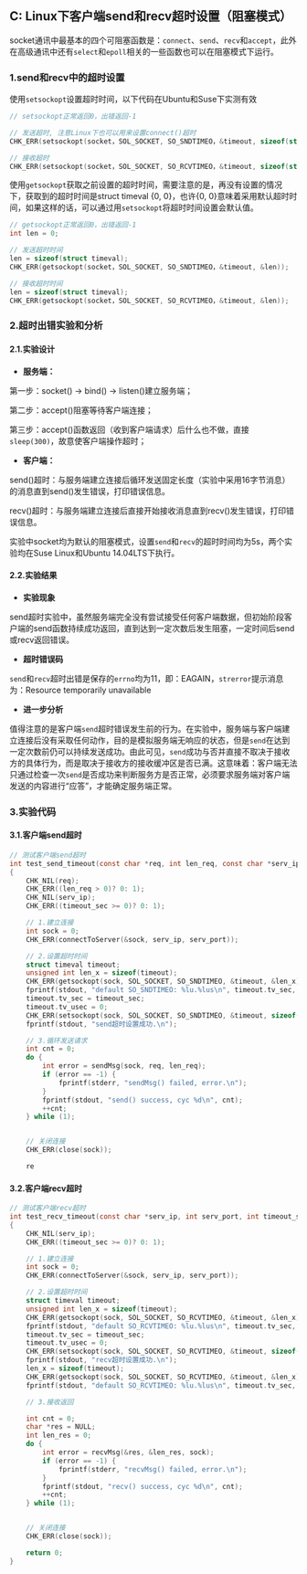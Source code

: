 ## C: Linux下客户端send和recv超时设置（阻塞模式）

socket通讯中最基本的四个可阻塞函数是：`connect`、`send`、`recv`和`accept`，此外在高级通讯中还有`select`和`epoll`相关的一些函数也可以在阻塞模式下运行。

### 1.send和recv中的超时设置

使用`setsockopt`设置超时时间，以下代码在Ubuntu和Suse下实测有效

```c
// setsockopt正常返回0，出错返回-1

// 发送超时, 注意Linux下也可以用来设置connect()超时
CHK_ERR(setsockopt(socket，SOL_SOCKET, SO_SNDTIMEO，&timeout, sizeof(struct timeval)));

// 接收超时
CHK_ERR(setsockopt(socket，SOL_SOCKET, SO_RCVTIMEO，&timeout, sizeof(struct timeval)));
```

使用`getsockopt`获取之前设置的超时时间，需要注意的是，再没有设置的情况下，获取到的超时时间是struct timeval {0, 0}，也许{0, 0}意味着采用默认超时时间，如果这样的话，可以通过用`setsockopt`将超时时间设置会默认值。

```c
// getsockopt正常返回0，出错返回-1
int len = 0;

// 发送超时时间
len = sizeof(struct timeval);
CHK_ERR(getsockopt(socket，SOL_SOCKET, SO_SNDTIMEO，&timeout, &len));

// 接收超时时间
len = sizeof(struct timeval);
CHK_ERR(getsockopt(socket，SOL_SOCKET, SO_RCVTIMEO，&timeout, &len));
```

### 2.超时出错实验和分析

#### 2.1.实验设计

* **服务端：**

第一步：socket\(\) -&gt; bind\(\) -&gt; listen\(\)建立服务端；

第二步：accept\(\)阻塞等待客户端连接；

第三步：accept\(\)函数返回（收到客户端请求）后什么也不做，直接`sleep(300)`，故意使客户端操作超时；

* **客户端：**

send\(\)超时：与服务端建立连接后循环发送固定长度（实验中采用16字节消息）的消息直到send\(\)发生错误，打印错误信息。

recv\(\)超时：与服务端建立连接后直接开始接收消息直到recv\(\)发生错误，打印错误信息。

实验中socket均为默认的阻塞模式，设置`send`和`recv`的超时时间均为5s，两个实验均在Suse Linux和Ubuntu 14.04LTS下执行。

#### 2.2.实验结果

* **实验现象**

send超时实验中，虽然服务端完全没有尝试接受任何客户端数据，但初始阶段客户端的send函数持续成功返回，直到达到一定次数后发生阻塞，一定时间后send或recv返回错误。

* **超时错误码**

`send`和`recv`超时出错是保存的`errno`均为11，即：EAGAIN，`strerror`提示消息为：Resource temporarily unavailable

* **进一步分析**

值得注意的是客户端`send`超时错误发生前的行为。在实验中，服务端与客户端建立连接后没有采取任何动作，目的是模拟服务端无响应的状态，但是`send`在达到一定次数前仍可以持续发送成功。由此可见，`send`成功与否并直接不取决于接收方的具体行为，而是取决于接收方的接收缓冲区是否已满。这意味着：客户端无法只通过检查一次`send`是否成功来判断服务方是否正常，必须要求服务端对客户端发送的内容进行“应答”，才能确定服务端正常。

### 3.实验代码

#### 3.1.客户端send超时

```c
// 测试客户端send超时
int test_send_timeout(const char *req, int len_req, const char *serv_ip, int serv_port, int timeout_sec)
{
    CHK_NIL(req);
    CHK_ERR((len_req > 0)? 0: 1);
    CHK_NIL(serv_ip);
    CHK_ERR((timeout_sec >= 0)? 0: 1);

    // 1.建立连接
    int sock = 0;
    CHK_ERR(connectToServer(&sock, serv_ip, serv_port));

    // 2.设置超时时间
    struct timeval timeout;
    unsigned int len_x = sizeof(timeout);
    CHK_ERR(getsockopt(sock, SOL_SOCKET, SO_SNDTIMEO, &timeout, &len_x));
    fprintf(stdout, "default SO_SNDTIMEO: %lu.%lus\n", timeout.tv_sec, timeout.tv_usec * 1000000);
    timeout.tv_sec = timeout_sec;
    timeout.tv_usec = 0;
    CHK_ERR(setsockopt(sock, SOL_SOCKET, SO_SNDTIMEO, &timeout, sizeof(struct timeval)));
    fprintf(stdout, "send超时设置成功.\n");

    // 3.循环发送请求
    int cnt = 0;
    do {
        int error = sendMsg(sock, req, len_req);
        if (error == -1) {
            fprintf(stderr, "sendMsg() failed, error.\n");
        }
        fprintf(stdout, "send() success, cyc %d\n", cnt);
        ++cnt;
    } while (1);


    // 关闭连接
    CHK_ERR(close(sock));

    re
```

#### 3.2.客户端recv超时

```c
// 测试客户端recv超时
int test_recv_timeout(const char *serv_ip, int serv_port, int timeout_sec)
{
    CHK_NIL(serv_ip);
    CHK_ERR((timeout_sec >= 0)? 0: 1);

    // 1.建立连接
    int sock = 0;
    CHK_ERR(connectToServer(&sock, serv_ip, serv_port));

    // 2.设置超时时间
    struct timeval timeout;
    unsigned int len_x = sizeof(timeout);
    CHK_ERR(getsockopt(sock, SOL_SOCKET, SO_RCVTIMEO, &timeout, &len_x));
    fprintf(stdout, "default SO_RCVTIMEO: %lu.%lus\n", timeout.tv_sec, timeout.tv_usec * 1000000);
    timeout.tv_sec = timeout_sec;
    timeout.tv_usec = 0;
    CHK_ERR(setsockopt(sock, SOL_SOCKET, SO_RCVTIMEO, &timeout, sizeof(struct timeval)));
    fprintf(stdout, "recv超时设置成功.\n");
    len_x = sizeof(timeout);
    CHK_ERR(getsockopt(sock, SOL_SOCKET, SO_RCVTIMEO, &timeout, &len_x));
    fprintf(stdout, "default SO_RCVTIMEO: %lu.%lus\n", timeout.tv_sec, timeout.tv_usec * 1000000);

    // 3.接收返回

    int cnt = 0;
    char *res = NULL;
    int len_res = 0;
    do {
        int error = recvMsg(&res, &len_res, sock);
        if (error == -1) {
            fprintf(stderr, "recvMsg() failed, error.\n");
        }
        fprintf(stdout, "recv() success, cyc %d\n", cnt);
        ++cnt;
    } while (1);


    // 关闭连接
    CHK_ERR(close(sock));

    return 0;
}
```



